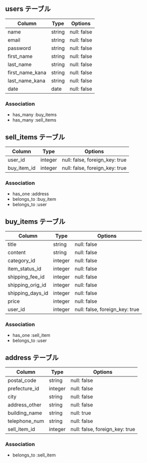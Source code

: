 ## users テーブル

| Column          | Type    | Options                        |
| --------------  | ------- | ------------------------------ |
| name            | string  | null: false                    |
| email           | string  | null: false                    |
| password        | string  | null: false                    |
| first_name      | string  | null: false                    |
| last_name       | string  | null: false                    |
| first_name_kana | string  | null: false                    |
| last_name_kana  | string  | null: false                    |
| date            | date    | null: false                    |

### Association


- has_many :buy_items
- has_many :sell_items



## sell_items テーブル

| Column            | Type    | Options                       |
| ----------------- | ------- | ----------------------------- |
| user_id           | integer | null: false, foreign_key: true| 
| buy_item_id       | integer | null: false, foreign_key: true|

### Association

- has_one    :address
- belongs_to :buy_item
- belongs_to :user



## buy_items テーブル

| Column         | Type       | Options                        |
| -------------- | ---------- | ------------------------------ |
| title          | string     | null: false                    |
| content        | string     | null: false                    |
| category_id    | integer    | null: false                    |
| item_status_id | integer    | null: false                    |
|shipping_fee_id | integer    | null: false                    |
|shipping_orig_id| integer    | null: false                    |
|shipping_days_id| integer    | null: false                    |
| price          | integer    | null: false                    |
| user_id        | integer    | null: false, foreign_key: true |


### Association

- has_one    :sell_item
- belongs_to :user



## address テーブル

| Column        | Type       | Options                        |
| ------------  | ---------- | ------------------------------ |
| postal_code   | string     | null: false                    |
| prefecture_id | integer    | null: false                    |
| city          | string     | null: false                    |
| address_other | string     | null: false                    |
| building_name | string     | null: true                     |
| telephone_num | string     | null: false                    |
| sell_item_id  | integer    | null: false, foreign_key: true |

### Association

- belongs_to :sell_item
